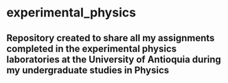 experimental_physics
==============================
Repository created to share all my assignments completed in the experimental physics laboratories at the University of Antioquia during my undergraduate studies in Physics
--------
